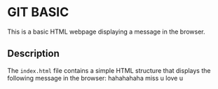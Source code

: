 # GIT BASIC

This is a basic HTML webpage displaying a message in the browser.

## Description

The `index.html` file contains a simple HTML structure that displays the following message in the browser:
hahahahaha miss u love u
